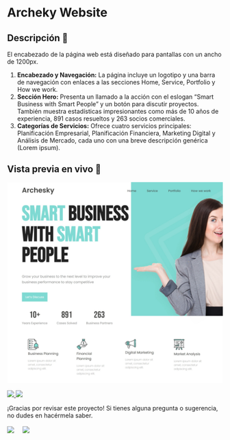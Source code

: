 
# Archeky Website

## Descripción 📝

El encabezado de la página web está diseñado para pantallas con un ancho de 1200px. 

1. **Encabezado y Navegación:** La página incluye un logotipo y una barra de navegación con enlaces a las secciones Home, Service, Portfolio y How we work.
2. **Sección Hero:** Presenta un llamado a la acción con el eslogan “Smart Business with Smart People” y un botón para discutir proyectos. También muestra estadísticas impresionantes como más de 10 años de experiencia, 891 casos resueltos y 263 socios comerciales.
3. **Categorías de Servicios:** Ofrece cuatro servicios principales: Planificación Empresarial, Planificación Financiera, Marketing Digital y Análisis de Mercado, cada uno con una breve descripción genérica (Lorem ipsum).

## Vista previa en vivo 🌟

![Web Agency](/src/img/Proyecto.jpeg)

<a href="https://github.com/EstherChuCortes/CSS-header-Business-Agency" target="_blank">
    <img src="https://img.shields.io/static/v1?label=|&message=VER CODIGO&color=f&style=plastic&logo=github&logo-color=white"/>
</a>  
<a href="https://estherchucortes.github.io/CSS-header-Business-Agency/" target="_blank">
    <img src="https://img.shields.io/static/v1?label=|&message=VER WEBSITE&color=cdf998&style=plastic&logo=wordpress&logo-color=white"/>
</a>


¡Gracias por revisar este proyecto! Si tienes alguna pregunta o sugerencia, no dudes en hacérmela saber.

<a href="https://www.linkedin.com/in/esther-cort%C3%A9s-barrio-4129b3105/" target="blank"><img align="center" src="https://img.shields.io/badge/Esther Cortés-0077B5?style=for-the-badge&logo=linkedin&logoColor=white" /></a> &nbsp;&nbsp;&nbsp;  <a href="mailto:estherchu13@hotmail.com" target="blank"><img align="center" src="https://img.shields.io/badge/estherchu13@hotmail.com-D14836?style=for-the-badge&logo=gmail&logoColor=white" /></a> 

